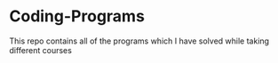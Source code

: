# Coding-Programs
This repo contains all of the programs which I have solved while taking different courses
